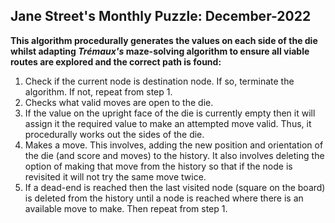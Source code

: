 ## Jane Street's Monthly Puzzle: December-2022

**This algorithm procedurally generates the values on each side of the die whilst adapting  _Trémaux's_ maze-solving algorithm to ensure all viable routes are explored and the correct path is found:**

  1. Check if the current node is destination node. If so, terminate the algorithm. If not, repeat from step 1.
  2. Checks what valid moves are open to the die.
  3. If the value on the upright face of the die is currently empty then it will assign it the required value to make an attempted move valid. Thus, it procedurally works out the sides of the die.
  4. Makes a move. This involves, adding the new position and orientation of the die (and score and moves) to the history. It also involves deleting the option of making that move from the history so that if the node is revisited it will not try the same move twice.
  5. If a dead-end is reached then the last visited node (square on the board) is deleted from the history until a node is reached where there is an available move to make. Then repeat from step 1. 
  
